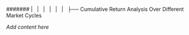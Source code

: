 ####### |   |   |   |   |   |   ├── Cumulative Return Analysis Over Different Market Cycles

*Add content here*
